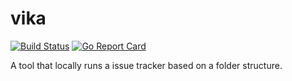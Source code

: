 # vika

[![Build Status](https://travis-ci.com/mrombout/govika.svg?branch=master)](https://travis-ci.com/mrombout/govika) [![Go Report Card](https://goreportcard.com/badge/github.com/mrombout/vika)](https://goreportcard.com/report/github.com/mrombout/vika)

A tool that locally runs a issue tracker based on a folder structure. 
